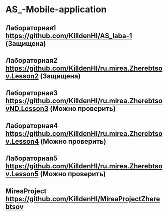 # AS_-Mobile-application
## Лабораторная1 https://github.com/KilldenHI/AS_laba-1 (Защищена)
## Лабораторная2 https://github.com/KilldenHI/ru.mirea.Zherebtsov.Lesson2 (Защищена)
## Лабораторная3 https://github.com/KilldenHI/ru.mirea.ZherebtsovND.Lesson3 (Можно проверить)
## Лабораторная4 https://github.com/KilldenHI/ru.mirea.Zherebtsov.Lesson4 (Можно проверить)
## Лабораторная5 https://github.com/KilldenHI/ru.mirea.Zherebtsov.Lesson5 (Можно проверить)
## MireaProject  https://github.com/KilldenHI/MireaProjectZherebtsov

